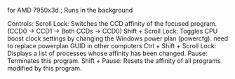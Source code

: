 for AMD 7950x3d.;
Runs in the background

Controls:
Scroll Lock: Switches the CCD affinity of the focused program. (CCD0 → CCD1 → Both CCDs → CCD0)
Shift + Scroll Lock: Toggles CPU boost clock settings by changing the Windows power plan (powercfg). need to replace powerplan GUID in other computers
Ctrl + Shift + Scroll Lock: Displays a list of processes whose affinity has been changed.
Pause: Terminates this program.
Shift + Pause: Resets the affinity of all programs modified by this program.
